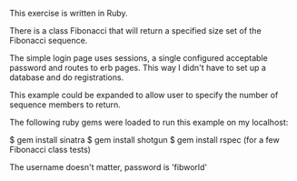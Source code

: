 This exercise is written in Ruby.

There is a class Fibonacci that will return a specified size set of the Fibonacci sequence.

The simple login page uses sessions, a single configured acceptable password and routes to erb pages. This way I didn't have to set up a database and do registrations.

This example could be expanded to allow user to specify the number of sequence members to return.


The following ruby gems were loaded to run this example on my localhost:

$ gem install sinatra
$ gem install shotgun
$ gem install rspec (for a few Fibonacci class tests)

The username doesn't matter, password is 'fibworld'
